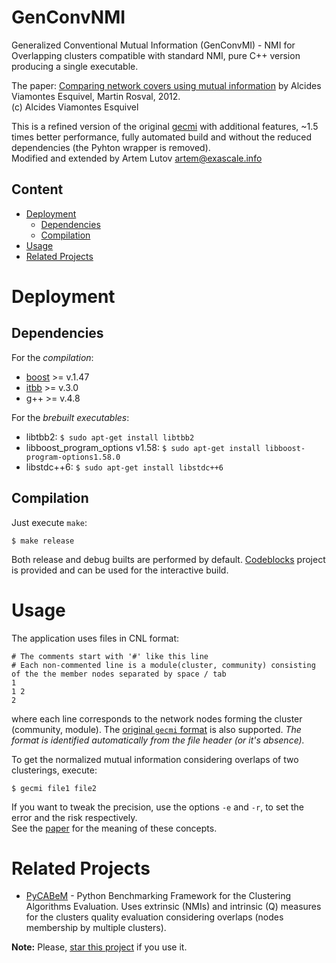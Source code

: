 # GenConvNMI
Generalized Conventional Mutual Information (GenConvMI) - NMI for Overlapping clusters compatible with standard NMI, pure C++ version producing a single executable.

The paper: [Comparing network covers using mutual information](https://arxiv.org/abs/1202.0425) by Alcides Viamontes Esquivel, Martin Rosval, 2012.  
(c) Alcides Viamontes Esquivel

This is a refined version of the original [gecmi](https://bitbucket.org/dsign/gecmi) with additional features, ~1.5 times better performance, fully automated build and without the reduced dependencies (the Pyhton wrapper is removed).  
Modified and extended by Artem Lutov <artem@exascale.info>

## Content
- [Deployment](#deployment)
	- [Dependencies](#dependencies)
	- [Compilation](#compilation)
- [Usage](#usage)
- [Related Projects](#related-projects)

# Deployment
## Dependencies
For the *compilation*: 
- [boost](http://www.boost.org/boost) >= v.1.47
- [itbb](http://threadingbuildingblocks.org/itbb) >= v.3.0
- g++ >= v.4.8

For the *brebuilt executables*:
- libtbb2:  `$ sudo apt-get install libtbb2`
- libboost_program_options v1.58:  `$ sudo apt-get install libboost-program-options1.58.0`
- libstdc++6: `$ sudo apt-get install libstdc++6`

## Compilation

Just execute `make`:
```
$ make release
```
Both release and debug builts are performed by default. [Codeblocks](http://www.codeblocks.org/) project is provided and can be used for the interactive build.

# Usage

The application uses files in CNL format:

```
# The comments start with '#' like this line
# Each non-commented line is a module(cluster, community) consisting of the the member nodes separated by space / tab
1
1 2
2
```
where each line corresponds to the network nodes forming the cluster (community, module).
The [original `gecmi` format](https://github.com/eXascaleInfolab/GenConvMI#executable) is also supported.
*The format is identified automatically from the file header (or it's absence).*

To get the normalized mutual information considering overlaps of two clusterings, execute:

```
$ gecmi file1 file2
```

If you want to tweak the precision, use the options `-e` and `-r`, to set the error and
the risk respectively.  
See the [paper](http://arxiv.org/abs/1202.0425) for the meaning of these concepts.

# Related Projects
- [PyCABeM](https://github.com/eXascaleInfolab/PyCABeM) - Python Benchmarking Framework for the Clustering Algorithms Evaluation. Uses extrinsic (NMIs) and intrinsic (Q) measures for the clusters quality evaluation considering overlaps (nodes membership by multiple clusters).

**Note:** Please, [star this project](https://github.com/eXascaleInfolab/GenConvNMI) if you use it.
